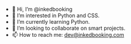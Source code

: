 - 👋 Hi, I’m @inkedbooking
- 👀 I’m interested in Python and CSS.
- 🌱 I’m currently learning Python.
- 💞️ I’m looking to collaborate on smart projects.
- 📫 How to reach me: dev@inkedbooking.com 

<!---
inkedbooking/inkedbooking is a ✨ special ✨ repository because its `README.md` (this file) appears on your GitHub profile.
You can click the Preview link to take a look at your changes.
--->

